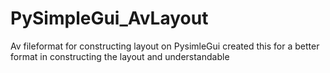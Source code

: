 # PySimpleGui_AvLayout
Av fileformat for constructing layout on PysimleGui
created this for a better format in constructing the layout and understandable
